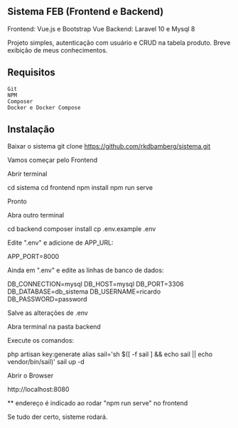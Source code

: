 ## Sistema FEB (Frontend e Backend)

Frontend: Vue.js e Bootstrap Vue
Backend: Laravel 10 e Mysql 8

Projeto simples,  autenticação com usuário e CRUD na tabela produto. Breve exibição de meus conhecimentos.

## Requisitos

    Git
    NPM
    Composer
    Docker e Docker Compose

## Instalação

Baixar o sistema
git clone https://github.com/rkdbamberg/sistema.git


Vamos começar pelo Frontend

Abrir terminal

cd sistema
cd frontend
npm install
npm run serve

Pronto 

Abra outro terminal 

cd backend
composer install
cp .env.example .env

Edite ".env" e adicione de APP_URL:

APP_PORT=8000

Ainda em ".env" e edite as linhas de banco de dados:

DB_CONNECTION=mysql
DB_HOST=mysql
DB_PORT=3306
DB_DATABASE=db_sistema
DB_USERNAME=ricardo
DB_PASSWORD=password

Salve as alterações de .env

Abra terminal na pasta backend

Execute os comandos:

php artisan key:generate
alias sail='sh $([ -f sail ] && echo sail || echo vendor/bin/sail)'
sail up -d

Abrir o Browser

http://localhost:8080

 ** endereço é indicado ao rodar "npm run serve" no frontend

Se tudo der certo, sisteme rodará.
 




